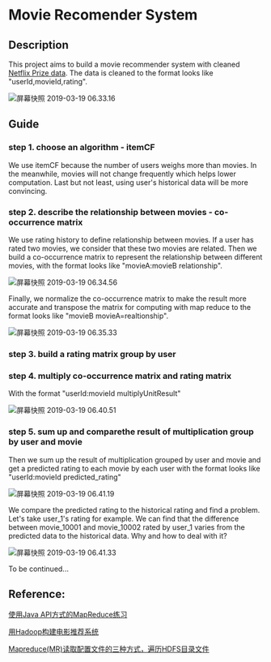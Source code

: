 # Movie Recomender System
## Description
This project aims to build a movie recommender system with cleaned [Netflix Prize data](https://www.kaggle.com/netflix-inc/netflix-prize-data#probe.txt).
The data is cleaned to the format looks like "userId,movieId,rating".

![屏幕快照 2019-03-19 06.33.16](https://ws3.sinaimg.cn/large/006tKfTcgy1g17phaqghej30q00j2dhw.jpg)



## Guide
### step 1. choose an algorithm - itemCF  
We use itemCF because the number of users weighs more than movies. 
In the meanwhile, movies will not change frequently which helps lower computation.
Last but not least, using user's historical data will be more convincing.



### step 2. describe the relationship between movies - co-occurrence matrix  
We use rating history to define relationship between movies. 
If a user has rated two movies, we consider that these two movies are related.
Then we build a co-occurrence matrix to represent the relationship between different movies, with the format looks like "movieA:movieB relationship".

![屏幕快照 2019-03-19 06.34.56](https://ws4.sinaimg.cn/large/006tKfTcgy1g17pjt365hj30mw0fyq4i.jpg)



Finally, we normalize the co-occurrence matrix to make the result more accurate and transpose the matrix for computing with map reduce to the format looks like "movieB movieA=realtionship".

![屏幕快照 2019-03-19 06.35.33](https://ws1.sinaimg.cn/large/006tKfTcgy1g17plgjj80j30n80fwwha.jpg)



### step 3. build a rating matrix group by user





### step 4. multiply co-occurrence matrix and rating matrix

With the format "userId:movieId multiplyUnitResult"

![屏幕快照 2019-03-19 06.40.51](https://ws4.sinaimg.cn/large/006tKfTcgy1g17ppvoyx2j30m20hqmzj.jpg)



### step 5. sum up and comparethe result of multiplication group by user and movie  
Then we sum up the result of multiplication grouped by user and movie and get a predicted rating to each movie by each user with the format looks like "userId:movieId predicted_rating"


![屏幕快照 2019-03-19 06.41.19](https://ws2.sinaimg.cn/large/006tKfTcgy1g17ptiu88pj30io0hmtah.jpg)



We compare the predicted rating to the historical rating and find a problem. Let's take user_1's rating for example. We can find that the difference between movie_10001 and movie_10002 rated by user_1 varies from the predicted data to the historical data. Why and how to deal with it?

![屏幕快照 2019-03-19 06.41.33](https://ws1.sinaimg.cn/large/006tKfTcgy1g17ptw9t2pj30jo0hkjve.jpg)



To be continued...



## Reference:
[使用Java API方式的MapReduce练习](https://www.cnblogs.com/frx9527/p/hadoopMR.html)

[用Hadoop构建电影推荐系统](https://www.cnblogs.com/xuxian/p/4122898.html)

[Mapreduce(MR)读取配置文件的三种方式，遍历HDFS目录文件](https://blog.csdn.net/iboyman/article/details/79539549)
